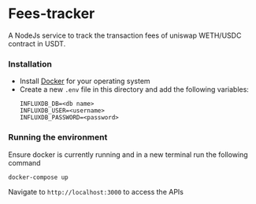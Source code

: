 # Fees-tracker
A NodeJs service to track the transaction fees of uniswap WETH/USDC contract in USDT.

### Installation

- Install [Docker](https://docs.docker.com/get-docker/) for your  operating system
- Create a new `.env` file in this directory and add the following variables:
    ```
    INFLUXDB_DB=<db name>
    INFLUXDB_USER=<username>
    INFLUXDB_PASSWORD=<password>
    ```

### Running the environment

Ensure docker is currently running and in a new terminal run the following command

```bash
docker-compose up
```

Navigate to `http://localhost:3000` to access the APIs
